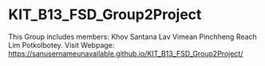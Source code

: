 # KIT_B13_FSD_Group2Project
This Group includes members:
Khov Santana
Lav Vimean
Pinchheng Reach
Lim Potkolbotey.
Visit Webpage: https://sanusernameunavailable.github.io/KIT_B13_FSD_Group2Project/
